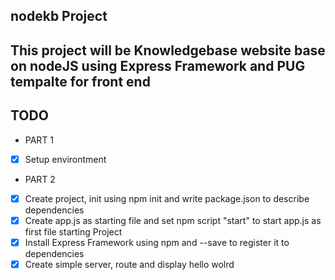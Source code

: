 ## nodekb Project
## This project will be Knowledgebase website base on nodeJS using Express Framework and PUG tempalte for front end

## TODO
 * PART 1
 * [x] Setup environtment

 * PART 2
 * [x] Create project, init using npm init and write package.json to describe dependencies
 * [x]  Create app.js as starting file and set npm script "start" to start app.js as first file starting Project
 * [x] Install Express Framework using npm and --save to register it to dependencies
 * [x] Create simple server, route and display hello wolrd  
